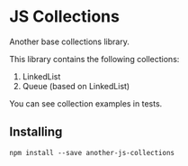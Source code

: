 # JS Collections

Another base collections library.

This library contains the following collections:
1. LinkedList
2. Queue (based on LinkedList)

You can see collection examples in tests.

## Installing

`npm install --save another-js-collections`

